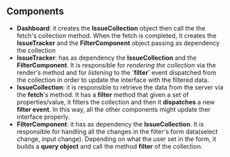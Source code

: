 ## Components

- **Dashboard**: it creates the **IssueCollection** object then call the the fetch's collection method. When the fetch is completed, it creates the **IssueTracker** and the **FilterComponent** object passing as dependency the collection
- **IssueTracker**: has as dependency the **IssueCollection** and the **FilterComponent**. It is responsible for *rendering the collection* via the render's method and for *listening* to the '**filter**' event dispatched from the collection in order to update the interface with the filtered data.
- **IssueCollection**: it is responsible to retrieve the data from the server via the **fetch**'s method. It has a **filter** method that given a set of properties/value, it filters the collection and then it **dispatches** a new **filter event**. In this way, all the other components might update ther interface properly.
- **FilterComponent**: it has as dependency the **IssueCollection**. It is responsible for handling all the changes in the filter's form data(select change, input change). Depending on what the user set in the form, it builds a **query object** and call the method **filter** of the collection.


